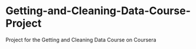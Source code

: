 # Getting-and-Cleaning-Data-Course-Project
Project for the Getting and Cleaning Data Course on Coursera

